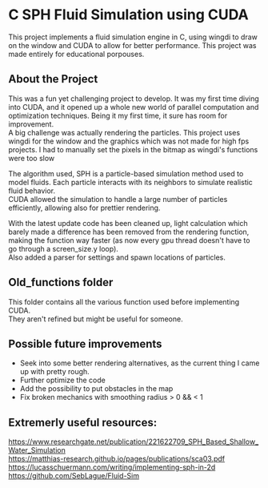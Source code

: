 # C SPH Fluid Simulation using CUDA

This project implements a fluid simulation engine in C, using wingdi to draw on the window and CUDA to allow for better performance.
This project was made entirely for educational porpouses.  

## About the Project  

This was a fun yet challenging project to develop. It was my first time diving into CUDA, and it opened up a whole new world of parallel computation and optimization techniques. Being it my first time, it sure has room for improvement.  
A big challenge was actually rendering the particles. This project uses wingdi for the window and the graphics which was not made for high fps projects. I had to manually set the pixels in the bitmap as wingdi's functions were too slow  

The algorithm used, SPH is a particle-based simulation method used to model fluids. Each particle interacts with its neighbors to simulate realistic fluid behavior.  
CUDA allowed the simulation to handle a large number of particles efficiently, allowing also for prettier rendering.  

With the latest update code has been cleaned up, light calculation which barely made a difference has been removed from the rendering function, making the function way faster (as now every gpu thread doesn't have to go through a screen_size.y loop).  
Also added a parser for settings and spawn locations of particles.

## Old_functions folder

This folder contains all the various function used before implementing CUDA.  
They aren't refined but might be useful for someone.  

## Possible future improvements

- Seek into some better rendering alternatives, as the current thing I came up with pretty rough.  
- Further optimize the code  
- Add the possibility to put obstacles in the map  
- Fix broken mechanics with smoothing radius > 0 && < 1  

## Extremerly useful resources:
https://www.researchgate.net/publication/221622709_SPH_Based_Shallow_Water_Simulation  
https://matthias-research.github.io/pages/publications/sca03.pdf  
https://lucasschuermann.com/writing/implementing-sph-in-2d  
https://github.com/SebLague/Fluid-Sim  
